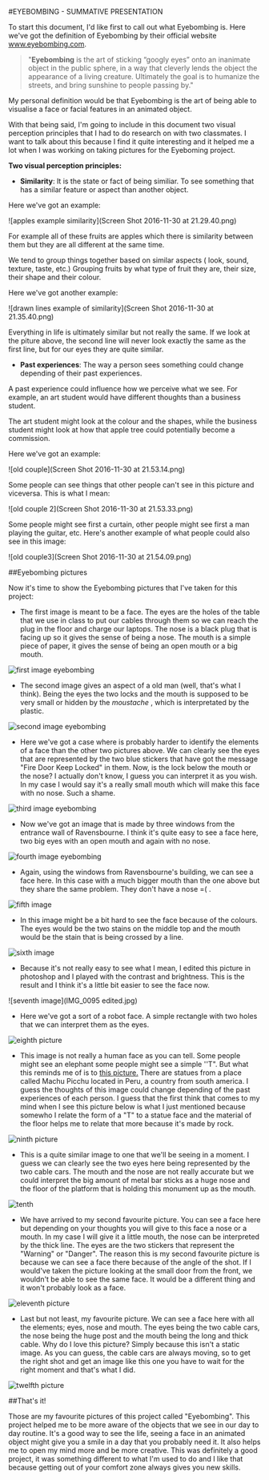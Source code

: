 #EYEBOMBING - SUMMATIVE PRESENTATION 

To start this document, I'd like first to call out what Eyebombing is. Here we've got the definition of Eyebombing by their official website www.eyebombing.com.

> "**Eyebombing** is the art of sticking “googly eyes” onto an inanimate object in the public sphere, in a way that cleverly lends the object the appearance of a living creature. Ultimately the goal is to humanize the streets, and bring sunshine to people passing by."  

My personal definition would be that Eyebombing is the art of being able to visualise a face or facial features in an animated object.  

With that being said, I'm going to include in this document two visual perception principles that I had to do research on with two classmates. I want to talk about this because I find it quite interesting and it helped me a lot when I was working on taking pictures for the Eyeboming project.  

**Two visual perception principles:** 
* **Similarity**: It is the state or fact of being similiar. To see something that has a similar feature or aspect than another object. 

Here we've got an example: 

![apples example similarity](Screen Shot 2016-11-30 at 21.29.40.png) 

For example all of these fruits are apples which there is similarity between them but they are all different at the same time.

We tend to group things together based on similar aspects ( look, sound, texture, taste, etc.) Grouping fruits by what type of fruit they are, their size, their shape and their colour.

Here we've got another example:   

![drawn lines example of similarity](Screen Shot 2016-11-30 at 21.35.40.png) 

Everything in life is ultimately similar but not really the same. If we look at the piture above, the second line will never look exactly the same as the first line, but for our eyes they are quite similar. 

* **Past experiences**: The way a person sees something could change depending of their past experiences.    

A past experience could influence how we perceive what we see. For example, an art student would have different thoughts than a business student.  

The art student might look at the colour and the shapes, while the business student might look at how that apple tree could potentially become a commission.  

Here we've got an example: 

![old couple](Screen Shot 2016-11-30 at 21.53.14.png)

Some people can see things that other people can't see in this picture and viceversa. This is what I mean: 

![old couple 2](Screen Shot 2016-11-30 at 21.53.33.png)

Some people might see first a curtain, other people might see first a man playing the guitar, etc. Here's another example of what people could also see in this image: 

![old couple3](Screen Shot 2016-11-30 at 21.54.09.png)  
  

##Eyebombing pictures

Now it's time to show the Eyebombing pictures that I've taken for this project: 

* The first image is meant to be a face. The eyes are the holes of the table that we use in class to put our cables through them so we can reach the plug in the floor and charge our laptops. The nose is a black plug that is facing  up so it gives the sense of being a nose. The mouth is a simple piece of paper, it gives the sense of being an open mouth or a big mouth.   

![first image eyebombing](1.jpg)

* The second image gives an aspect of a old man (well, that's what I think). Being the eyes the two locks and the mouth is supposed to be very small or hidden by the _moustache_ , which is interpretated by the plastic. 

![second image eyebombing](IMG_0089.jpg) 

* Here we've got a case where is probably harder to identify the elements of a face than the other two pictures above. We can clearly see the eyes that are represented by the two blue stickers that have got the message "Fire Door Keep Locked" in them. Now, is the lock below the mouth or the nose? I actually don't know, I guess you can interpret it as you wish. In my case I would say it's a really small mouth which will make this face with no nose. Such a shame. 

![third image eyebombing](2.jpg)

* Now we've got an image that is made by three windows from the entrance wall of Ravensbourne. I think it's quite easy to see a face here, two big eyes with an open mouth and again with no nose. 

![fourth image eyebombing](3.jpg)

* Again, using the windows from Ravensbourne's building, we can see a face here. In this case with a much bigger mouth than the one above but they share the same problem. They don't have a nose =( .

![fifth image](IMG_0094.jpg) 

* In this image might be a bit hard to see the face because of the colours. The eyes would be the two stains on the middle top and the mouth would be the stain that is being crossed by a line. 

![sixth image](IMG_0095.jpg)

* Because it's not really easy to see what I mean, I edited this picture in photoshop and I played with the contrast and brightness.  This is the result and I think it's a little bit easier to see the face now. 

![seventh image](IMG_0095 edited.jpg) 

* Here we've got a sort of a robot face. A simple rectangle with two holes that we can interpret them as the eyes. 

![eighth picture](IMG_0096.jpg)

* This image is not really a human face as you can tell. Some people might see an elephant some people might see a simple ''T". But what this reminds me of is to [this picture.](https://elaineqle.files.wordpress.com/2015/02/moai_statues.jpg) There are statues from a place called Machu Picchu located in Peru, a country from south america. I guess the thoughts of this image could change depending of the past experiences of each person. I guess that the first think that comes to my mind when I see this picture below is what I just mentioned because somewho I relate the form of a "T" to a statue face and the material of the floor helps me to relate that more because it's made by rock. 

![ninth picture](IMG_0102.jpg)

* This is a quite similar image to one that we'll be seeing in a moment. I guess we can clearly see the two eyes here being represented by the two cable cars. The mouth and the nose are not really accurate but we could interpret the big amount of metal bar sticks as a huge nose and the floor of the platform that is holding this monument up as the mouth. 

![tenth](8.jpg)

* We have arrived to my second favourite picture. You can see a face here but depending on your thoughts you will give to this face a nose or a mouth. In my case I will give it a little mouth, the nose can be interpreted by the thick line. The eyes are the two stickers that represent the "Warning" or "Danger". The reason this is my second favourite picture is because we can see a face there because of the angle of the shot. If I would've taken the picture looking at the small door from the front, we wouldn't be able to see the same face. It would be a different thing and it won't probably look as a face. 

![eleventh picture](IMG_0097.jpg)

* Last but not least, my favourite picture. We can see a face here with all the elements; eyes, nose and mouth. The eyes being the two cable cars, the nose being the huge post and the mouth being the long and thick cable. Why do I love this picture? Simply because this isn't a static image. As you can guess, the cable cars are always moving, so to get the right shot and get an image like this one you have to wait for the right moment and that's what I did. 

![twelfth picture](IMG_0100.jpg)

##That's it! 

Those are my favourite pictures of this project called "Eyebombing". This project helped me to be more aware of the objects that we see in our day to day routine. It's a good way to see the life, seeing a face in an animated object might give you a smile in a day that you probably need it. It also helps me to open my mind more and be more creative. This was definitely a good project, it was something different to what I'm used to do and I like that because getting out of your comfort zone always gives you new skills. 





